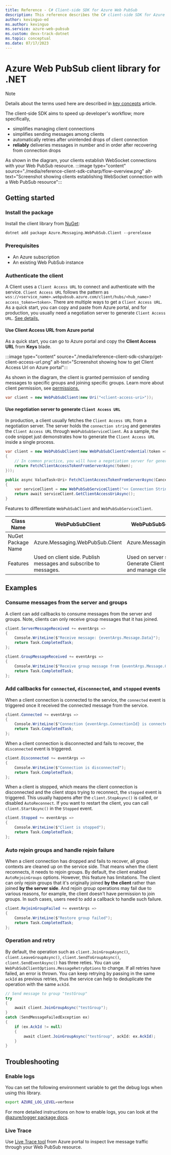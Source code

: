 ```yaml
---
title: Reference - C# Client-side SDK for Azure Web PubSub
description: This reference describes the C# client-side SDK for Azure Web PubSub service.
author: kevinguo-ed
ms.author: kevinguo
ms.service: azure-web-pubsub
ms.custom: devx-track-dotnet
ms.topic: conceptual 
ms.date: 07/17/2023
---
```


# Azure Web PubSub client library for .NET

> [!NOTE]
> Details about the terms used here are described in [key concepts](./key-concepts.md) article.

The client-side SDK aims to speed up developer's workflow; more specifically,
- simplifies managing client connections
- simplifies sending messages among clients
- automatically retries after unintended drops of client connection
- **reliably** deliveries messages in number and in order after recovering from connection drops

As shown in the diagram, your clients establish WebSocket connections with your Web PubSub resource. 
:::image type="content" source="./media/reference-client-sdk-csharp/flow-overview.png" alt-text="Screenshot showing clients establishing WebSocket connection with a Web PubSub resource":::

## Getting started

### Install the package

Install the client library from [NuGet](https://www.nuget.org/):

```dotnetcli
dotnet add package Azure.Messaging.WebPubSub.Client --prerelease
```

### Prerequisites

- An Azure subscription
- An existing Web PubSub instance

### Authenticate the client

A Client uses a `Client Access URL` to connect and authenticate with the service. `Client Access URL` follows the pattern as `wss://<service_name>.webpubsub.azure.com/client/hubs/<hub_name>?access_token=<token>`. There are multiple ways to get a `Client Access URL`. As a quick start, you can copy and paste from Azure portal, and for production, you usually need a negotiation server to generate `Client Access URL`. [See details.](#use-negotiation-server-to-generate-client-access-url)

#### Use Client Access URL from Azure portal

As a quick start, you can go to Azure portal and copy the **Client Access URL** from **Keys** blade.

:::image type="content" source="./media/reference-client-sdk-csharp/get-client-access-url.png" alt-text="Screenshot showing how to get Client Access Url on Azure portal":::

As shown in the diagram, the client is granted permission of sending messages to specific groups and joining specific groups. Learn more about client permission, see [permissions.](./reference-json-reliable-webpubsub-subprotocol.md#permissions)

```C# Snippet:WebPubSubClient_Construct
var client = new WebPubSubClient(new Uri("<client-access-uri>"));
```

#### Use negotiation server to generate `Client Access URL`

In production, a client usually fetches the `Client Access URL` from a negotiation server. The server holds the `connection string` and generates the `Client Access URL` through `WebPubSubServiceClient`. As a sample, the code snippet just demonstrates how to generate the `Client Access URL` inside a single process.

```C# Snippet:WebPubSubClient_Construct2
var client = new WebPubSubClient(new WebPubSubClientCredential(token =>
{
    // In common practice, you will have a negotiation server for generating token. Client should fetch token from it.
    return FetchClientAccessTokenFromServerAsync(token);
}));
```

```C# Snippet:WebPubSubClient_GenerateClientAccessUri
public async ValueTask<Uri> FetchClientAccessTokenFromServerAsync(CancellationToken token)
{
    var serviceClient = new WebPubSubServiceClient("<< Connection String >>", "hub");
    return await serviceClient.GetClientAccessUriAsync();
}
```

Features to differentiate `WebPubSubClient` and `WebPubSubServiceClient`.

|Class Name|WebPubSubClient|WebPubSubServiceClient|
|------|---------|---------|
|NuGet Package Name|Azure.Messaging.WebPubSub.Client |Azure.Messaging.WebPubSub|
|Features|Used on client side. Publish messages and subscribe to messages.|Used on server side. Generate Client Access Uri and manage clients|

## Examples

### Consume messages from the server and groups

A client can add callbacks to consume messages from the server and groups. Note, clients can only receive group messages that it has joined.

```C# Snippet:WebPubSubClient_Subscribe_ServerMessage
client.ServerMessageReceived += eventArgs =>
{
    Console.WriteLine($"Receive message: {eventArgs.Message.Data}");
    return Task.CompletedTask;
};
```

```C# Snippet:WebPubSubClient_Subscribe_GroupMessage
client.GroupMessageReceived += eventArgs =>
{
    Console.WriteLine($"Receive group message from {eventArgs.Message.Group}: {eventArgs.Message.Data}");
    return Task.CompletedTask;
};
```

### Add callbacks for `connected`, `disconnected`, and `stopped` events

When a client connection is connected to the service, the `connected` event is triggered once it received the connected message from the service.

```C# Snippet:WebPubSubClient_Subscribe_Connected
client.Connected += eventArgs =>
{
    Console.WriteLine($"Connection {eventArgs.ConnectionId} is connected");
    return Task.CompletedTask;
};
```

When a client connection is disconnected and fails to recover, the `disconnected` event is triggered.

```C# Snippet:WebPubSubClient_Subscribe_Disconnected
client.Disconnected += eventArgs =>
{
    Console.WriteLine($"Connection is disconnected");
    return Task.CompletedTask;
};
```

When a client is stopped, which means the client connection is disconnected and the client stops trying to reconnect, the `stopped` event is triggered. This usually happens after the `client.StopAsync()` is called, or disabled `AutoReconnect`. If you want to restart the client, you can call `client.StartAsync()` in the `Stopped` event.

```C# Snippet:WebPubSubClient_Subscribe_Stopped
client.Stopped += eventArgs =>
{
    Console.WriteLine($"Client is stopped");
    return Task.CompletedTask;
};
```

### Auto rejoin groups and handle rejoin failure

When a client connection has dropped and fails to recover, all group contexts are cleaned up on the service side. That means when the client reconnects, it needs to rejoin groups. By default, the client enabled `AutoRejoinGroups` options. However, this feature has limitations. The client can only rejoin groups that it's originally joined **by the client** rather than joined **by the server side**. And rejoin group operations may fail due to various reasons, for example, the client doesn't have permission to join groups. In such cases, users need to add a callback to handle such failure.

```C# Snippet:WebPubSubClient_Subscribe_RestoreFailed
client.RejoinGroupFailed += eventArgs =>
{
    Console.WriteLine($"Restore group failed");
    return Task.CompletedTask;
};
```

### Operation and retry

By default, the operation such as `client.JoinGroupAsync()`, `client.LeaveGroupAsync()`, `client.SendToGroupAsync()`, `client.SendEventAsync()` has three reties. You can use `WebPubSubClientOptions.MessageRetryOptions` to change. If all retries have failed, an error is thrown. You can keep retrying by passing in the same `ackId` as previous retries, thus the service can help to deduplicate the operation with the same `ackId`.

```C# Snippet:WebPubSubClient_JoinGroupAndRetry
// Send message to group "testGroup"
try
{
    await client.JoinGroupAsync("testGroup");
}
catch (SendMessageFailedException ex)
{
    if (ex.AckId != null)
    {
        await client.JoinGroupAsync("testGroup", ackId: ex.AckId);
    }
}
```

## Troubleshooting
### Enable logs
You can set the following environment variable to get the debug logs when using this library.

```bash
export AZURE_LOG_LEVEL=verbose
```

For more detailed instructions on how to enable logs, you can look at the [@azure/logger package docs](https://github.com/Azure/azure-sdk-for-js/tree/main/sdk/core/logger).

### Live Trace
Use [Live Trace tool](./howto-troubleshoot-resource-logs.md#capture-resource-logs-by-using-the-live-trace-tool) from Azure portal to inspect live message traffic through your Web PubSub resource.
